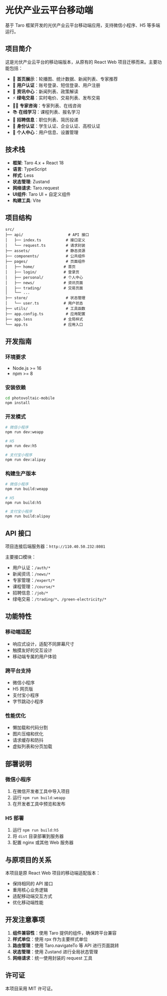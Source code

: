 # 光伏产业云平台移动端

基于 Taro 框架开发的光伏产业云平台移动端应用，支持微信小程序、H5 等多端运行。

## 项目简介

这是光伏产业云平台的移动端版本，从原有的 React Web 项目迁移而来。主要功能包括：

- 📱 **首页展示**：轮播图、统计数据、新闻列表、专家推荐
- 🔐 **用户认证**：账号登录、短信登录、用户注册
- 📰 **资讯中心**：新闻列表、政策解读
- ⚡ **绿电交易**：实时电价、交易列表、发布交易
- 👨‍💼 **专家咨询**：专家列表、在线咨询
- 📚 **在线学习**：课程列表、报名学习
- 💼 **招聘信息**：职位列表、简历投递
- 🔐 **身份认证**：学生认证、企业认证、高校认证
- 👤 **个人中心**：用户信息、设置管理

## 技术栈

- **框架**: Taro 4.x + React 18
- **语言**: TypeScript
- **样式**: Less
- **状态管理**: Zustand
- **网络请求**: Taro.request
- **UI组件**: Taro UI + 自定义组件
- **构建工具**: Vite

## 项目结构

```
src/
├── api/                    # API 接口
│   ├── index.ts           # 接口定义
│   └── request.ts         # 请求封装
├── assets/                # 静态资源
├── components/            # 公共组件
├── pages/                 # 页面组件
│   ├── home/             # 首页
│   ├── login/            # 登录页
│   ├── personal/         # 个人中心
│   ├── news/             # 资讯页面
│   ├── trading/          # 交易页面
│   └── ...
├── store/                 # 状态管理
│   └── user.ts           # 用户状态
├── utils/                 # 工具函数
├── app.config.ts          # 应用配置
├── app.less              # 全局样式
└── app.ts                # 应用入口
```

## 开发指南

### 环境要求

- Node.js >= 16
- npm >= 8

### 安装依赖

```bash
cd photovoltaic-mobile
npm install
```

### 开发模式

```bash
# 微信小程序
npm run dev:weapp

# H5
npm run dev:h5

# 支付宝小程序
npm run dev:alipay
```

### 构建生产版本

```bash
# 微信小程序
npm run build:weapp

# H5
npm run build:h5

# 支付宝小程序
npm run build:alipay
```

## API 接口

项目连接后端服务器：`http://110.40.50.232:8081`

主要接口模块：
- 用户认证：`/auth/*`
- 新闻资讯：`/news/*`
- 专家管理：`/expert/*`
- 课程管理：`/course/*`
- 招聘信息：`/job/*`
- 绿电交易：`/trading/*`、`/green-electricity/*`

## 功能特性

### 移动端适配
- 响应式设计，适配不同屏幕尺寸
- 触摸友好的交互设计
- 移动端专属的用户体验

### 跨平台支持
- 微信小程序
- H5 网页版
- 支付宝小程序
- 字节跳动小程序

### 性能优化
- 懒加载和代码分割
- 图片压缩和优化
- 请求缓存和防抖
- 虚拟列表和分页加载

## 部署说明

### 微信小程序
1. 在微信开发者工具中导入项目
2. 运行 `npm run build:weapp`
3. 在开发者工具中预览和发布

### H5 部署
1. 运行 `npm run build:h5`
2. 将 `dist` 目录部署到服务器
3. 配置 nginx 或其他 Web 服务器

## 与原项目的关系

本项目是原 React Web 项目的移动端适配版本：
- 保持相同的 API 接口
- 重用核心业务逻辑
- 适配移动端交互方式
- 优化移动端性能

## 开发注意事项

1. **组件兼容性**：使用 Taro 提供的组件，确保跨平台兼容
2. **样式单位**：使用 rpx 作为主要样式单位
3. **路由管理**：使用 Taro.navigateTo 等 API 进行页面跳转
4. **状态管理**：使用 Zustand 进行全局状态管理
5. **网络请求**：统一使用封装的 request 工具

## 许可证

本项目采用 MIT 许可证。 